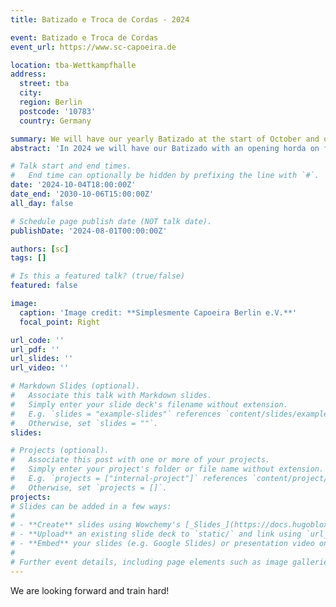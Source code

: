 ```yaml
---
title: Batizado e Troca de Cordas - 2024

event: Batizado e Troca de Cordas
event_url: https://www.sc-capoeira.de

location: tba-Wettkampfhalle
address:
  street: tba 
  city:  
  region: Berlin
  postcode: '10783'
  country: Germany 

summary: We will have our yearly Batizado at the start of October and our fresh **Mestre Bala** will join us the first time in Germany. Don't you miss it!
abstract: 'In 2024 we will have our Batizado with an opening horda on friday, workshops on Saturday and Sunday and get-together on Saturday evening.'

# Talk start and end times.
#   End time can optionally be hidden by prefixing the line with `#`.
date: '2024-10-04T18:00:00Z'
date_end: '2030-10-06T15:00:00Z'
all_day: false

# Schedule page publish date (NOT talk date).
publishDate: '2024-08-01T00:00:00Z'

authors: [sc]
tags: []

# Is this a featured talk? (true/false)
featured: false

image:
  caption: 'Image credit: **Simplesmente Capoeira Berlin e.V.**'
  focal_point: Right

url_code: ''
url_pdf: ''
url_slides: ''
url_video: ''

# Markdown Slides (optional).
#   Associate this talk with Markdown slides.
#   Simply enter your slide deck's filename without extension.
#   E.g. `slides = "example-slides"` references `content/slides/example-slides.md`.
#   Otherwise, set `slides = ""`.
slides:

# Projects (optional).
#   Associate this post with one or more of your projects.
#   Simply enter your project's folder or file name without extension.
#   E.g. `projects = ["internal-project"]` references `content/project/deep-learning/index.md`.
#   Otherwise, set `projects = []`.
projects:
# Slides can be added in a few ways:
# 
# - **Create** slides using Wowchemy's [_Slides_](https://docs.hugoblox.com/managing-content/#create-slides) feature and link using `slides` parameter in the front matter of the talk file
# - **Upload** an existing slide deck to `static/` and link using `url_slides` parameter in the front matter of the talk file
# - **Embed** your slides (e.g. Google Slides) or presentation video on this page using [shortcodes](https://docs.hugoblox.com/writing-markdown-latex/).
# 
# Further event details, including page elements such as image galleries, can be added to the body of this page.
---
```

We are looking forward and train hard!

